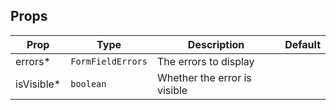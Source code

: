 <!-- This file is automatically generated, do not edit manually. -->

<script setup>
import FormErrorPlayground from './FormErrorPlayground.vue'
</script>

<FormErrorPlayground />

## Props

| Prop | Type | Description | Default |
| ---- | ---- | ----------- | ------- |
| errors* | `FormFieldErrors` | The errors to display |  |
| isVisible* | `boolean` | Whether the error is visible |  |

